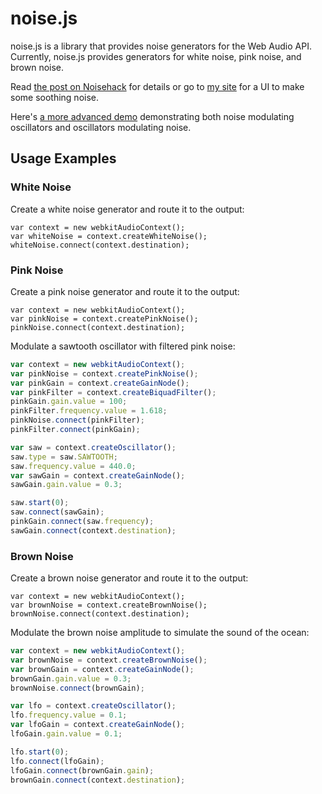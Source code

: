 noise.js
========

noise.js is a library that provides noise generators for the Web Audio
API. Currently, noise.js provides generators for white noise, pink
noise, and brown noise.

Read [the post on Noisehack][] for details or go to 
[my site](http://dtanders.net/noise/) for a UI to make some soothing noise.

Here's [a more advanced demo](http://jsfiddle.net/szms8/6/) demonstrating
both noise modulating oscillators and oscillators modulating noise.

Usage Examples
-----

### White Noise

Create a white noise generator and route it to the output:

~~~~ {.javascript}
var context = new webkitAudioContext();
var whiteNoise = context.createWhiteNoise();
whiteNoise.connect(context.destination);
~~~~

### Pink Noise

Create a pink noise generator and route it to the output:

~~~~ {.javascript}
var context = new webkitAudioContext();
var pinkNoise = context.createPinkNoise();
pinkNoise.connect(context.destination);
~~~~

Modulate a sawtooth oscillator with filtered pink noise:

```javascript
var context = new webkitAudioContext();
var pinkNoise = context.createPinkNoise();
var pinkGain = context.createGainNode();
var pinkFilter = context.createBiquadFilter();
pinkGain.gain.value = 100;
pinkFilter.frequency.value = 1.618;
pinkNoise.connect(pinkFilter);
pinkFilter.connect(pinkGain);

var saw = context.createOscillator();
saw.type = saw.SAWTOOTH;
saw.frequency.value = 440.0;
var sawGain = context.createGainNode();
sawGain.gain.value = 0.3;

saw.start(0);
saw.connect(sawGain);
pinkGain.connect(saw.frequency);
sawGain.connect(context.destination);
```

### Brown Noise

Create a brown noise generator and route it to the output:

~~~~ {.javascript}
var context = new webkitAudioContext();
var brownNoise = context.createBrownNoise();
brownNoise.connect(context.destination);
~~~~

Modulate the brown noise amplitude to simulate the sound of the ocean:

```javascript
var context = new webkitAudioContext();
var brownNoise = context.createBrownNoise();
var brownGain = context.createGainNode();
brownGain.gain.value = 0.3;
brownNoise.connect(brownGain);

var lfo = context.createOscillator();
lfo.frequency.value = 0.1;
var lfoGain = context.createGainNode();
lfoGain.gain.value = 0.1;

lfo.start(0);
lfo.connect(lfoGain);
lfoGain.connect(brownGain.gain);
brownGain.connect(context.destination);
```

  [the post on Noisehack]: http://noisehack.com/generate-noise-web-audio-api/
